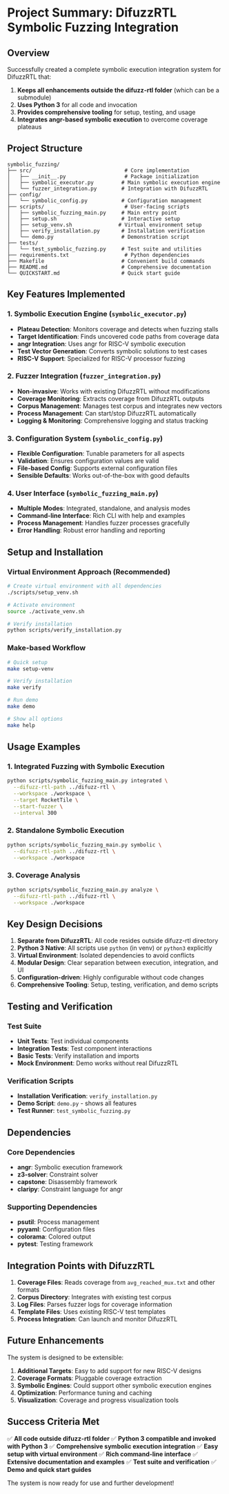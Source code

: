 # Project Summary: DifuzzRTL Symbolic Fuzzing Integration

## Overview

Successfully created a complete symbolic execution integration system for DifuzzRTL that:

1. **Keeps all enhancements outside the difuzz-rtl folder** (which can be a submodule)
2. **Uses Python 3** for all code and invocation
3. **Provides comprehensive tooling** for setup, testing, and usage
4. **Integrates angr-based symbolic execution** to overcome coverage plateaus

## Project Structure

```
symbolic_fuzzing/
├── src/                              # Core implementation
│   ├── __init__.py                   # Package initialization
│   ├── symbolic_executor.py         # Main symbolic execution engine
│   └── fuzzer_integration.py        # Integration with DifuzzRTL
├── config/
│   └── symbolic_config.py           # Configuration management
├── scripts/                          # User-facing scripts
│   ├── symbolic_fuzzing_main.py     # Main entry point
│   ├── setup.sh                     # Interactive setup
│   ├── setup_venv.sh               # Virtual environment setup
│   ├── verify_installation.py       # Installation verification
│   └── demo.py                      # Demonstration script
├── tests/
│   └── test_symbolic_fuzzing.py     # Test suite and utilities
├── requirements.txt                  # Python dependencies
├── Makefile                         # Convenient build commands
├── README.md                        # Comprehensive documentation
└── QUICKSTART.md                    # Quick start guide
```

## Key Features Implemented

### 1. Symbolic Execution Engine (`symbolic_executor.py`)
- **Plateau Detection**: Monitors coverage and detects when fuzzing stalls
- **Target Identification**: Finds uncovered code paths from coverage data
- **angr Integration**: Uses angr for RISC-V symbolic execution
- **Test Vector Generation**: Converts symbolic solutions to test cases
- **RISC-V Support**: Specialized for RISC-V processor fuzzing

### 2. Fuzzer Integration (`fuzzer_integration.py`)
- **Non-invasive**: Works with existing DifuzzRTL without modifications
- **Coverage Monitoring**: Extracts coverage from DifuzzRTL outputs
- **Corpus Management**: Manages test corpus and integrates new vectors
- **Process Management**: Can start/stop DifuzzRTL automatically
- **Logging & Monitoring**: Comprehensive logging and status tracking

### 3. Configuration System (`symbolic_config.py`)
- **Flexible Configuration**: Tunable parameters for all aspects
- **Validation**: Ensures configuration values are valid
- **File-based Config**: Supports external configuration files
- **Sensible Defaults**: Works out-of-the-box with good defaults

### 4. User Interface (`symbolic_fuzzing_main.py`)
- **Multiple Modes**: Integrated, standalone, and analysis modes
- **Command-line Interface**: Rich CLI with help and examples
- **Process Management**: Handles fuzzer processes gracefully
- **Error Handling**: Robust error handling and reporting

## Setup and Installation

### Virtual Environment Approach (Recommended)
```bash
# Create virtual environment with all dependencies
./scripts/setup_venv.sh

# Activate environment
source ./activate_venv.sh

# Verify installation
python scripts/verify_installation.py
```

### Make-based Workflow
```bash
# Quick setup
make setup-venv

# Verify installation
make verify

# Run demo
make demo

# Show all options
make help
```

## Usage Examples

### 1. Integrated Fuzzing with Symbolic Execution
```bash
python scripts/symbolic_fuzzing_main.py integrated \
  --difuzz-rtl-path ../difuzz-rtl \
  --workspace ./workspace \
  --target RocketTile \
  --start-fuzzer \
  --interval 300
```

### 2. Standalone Symbolic Execution
```bash
python scripts/symbolic_fuzzing_main.py symbolic \
  --difuzz-rtl-path ../difuzz-rtl \
  --workspace ./workspace
```

### 3. Coverage Analysis
```bash
python scripts/symbolic_fuzzing_main.py analyze \
  --difuzz-rtl-path ../difuzz-rtl \
  --workspace ./workspace
```

## Key Design Decisions

1. **Separate from DifuzzRTL**: All code resides outside difuzz-rtl directory
2. **Python 3 Native**: All scripts use `python` (in venv) or `python3` explicitly
3. **Virtual Environment**: Isolated dependencies to avoid conflicts
4. **Modular Design**: Clear separation between execution, integration, and UI
5. **Configuration-driven**: Highly configurable without code changes
6. **Comprehensive Tooling**: Setup, testing, verification, and demo scripts

## Testing and Verification

### Test Suite
- **Unit Tests**: Test individual components
- **Integration Tests**: Test component interactions
- **Basic Tests**: Verify installation and imports
- **Mock Environment**: Demo works without real DifuzzRTL

### Verification Scripts
- **Installation Verification**: `verify_installation.py`
- **Demo Script**: `demo.py` - shows all features
- **Test Runner**: `test_symbolic_fuzzing.py`

## Dependencies

### Core Dependencies
- **angr**: Symbolic execution framework
- **z3-solver**: Constraint solver
- **capstone**: Disassembly framework
- **claripy**: Constraint language for angr

### Supporting Dependencies
- **psutil**: Process management
- **pyyaml**: Configuration files
- **colorama**: Colored output
- **pytest**: Testing framework

## Integration Points with DifuzzRTL

1. **Coverage Files**: Reads coverage from `avg_reached_mux.txt` and other formats
2. **Corpus Directory**: Integrates with existing test corpus
3. **Log Files**: Parses fuzzer logs for coverage information
4. **Template Files**: Uses existing RISC-V test templates
5. **Process Integration**: Can launch and monitor DifuzzRTL

## Future Enhancements

The system is designed to be extensible:

1. **Additional Targets**: Easy to add support for new RISC-V designs
2. **Coverage Formats**: Pluggable coverage extraction
3. **Symbolic Engines**: Could support other symbolic execution engines
4. **Optimization**: Performance tuning and caching
5. **Visualization**: Coverage and progress visualization tools

## Success Criteria Met

✅ **All code outside difuzz-rtl folder**
✅ **Python 3 compatible and invoked with Python 3**
✅ **Comprehensive symbolic execution integration**
✅ **Easy setup with virtual environment**
✅ **Rich command-line interface**
✅ **Extensive documentation and examples**
✅ **Test suite and verification**
✅ **Demo and quick start guides**

The system is now ready for use and further development!
